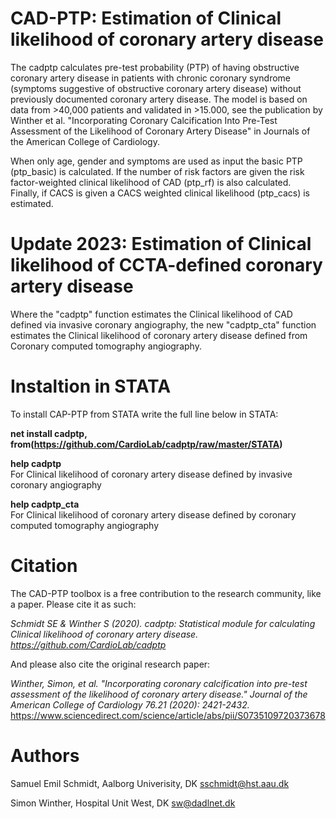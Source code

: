 # CAD-PTP: Estimation of Clinical likelihood of coronary artery disease

The cadptp calculates pre-test probability (PTP) of having obstructive coronary artery disease in patients with chronic coronary syndrome (symptoms suggestive of obstructive coronary artery disease) without previously documented coronary artery disease. The model is based on data from >40,000 patients and validated in >15.000, see the publication by Winther et al. "Incorporating Coronary Calcification Into Pre-Test Assessment of the Likelihood of Coronary Artery Disease" in Journals of the American College of Cardiology. 

When only age, gender and symptoms are used as input the basic PTP (ptp_basic) is calculated.  If  the number of risk factors are given the risk factor-weighted clinical likelihood of CAD (ptp_rf) is also calculated.  
Finally, if CACS is given a CACS weighted clinical likelihood (ptp_cacs) is estimated.

# Update 2023: Estimation of Clinical likelihood of CCTA-defined coronary artery disease
Where the "cadptp" function estimates the Clinical likelihood of CAD defined via invasive coronary angiography, the new "cadptp_cta" function estimates the Clinical likelihood of coronary artery disease defined from Coronary computed tomography angiography.


# Instaltion in STATA
To install CAP-PTP from STATA write the full line below in STATA:

**net install cadptp, from(https://github.com/CardioLab/cadptp/raw/master/STATA)**

**help cadptp**  
For Clinical likelihood of coronary artery disease defined by invasive coronary angiography

**help cadptp_cta**      
For Clinical likelihood of coronary artery disease defined by coronary computed tomography angiography

# Citation

The CAD-PTP toolbox is a free contribution to the research community, like a paper. Please cite it as such: 

*Schmidt SE & Winther S (2020). cadptp: Statistical module for calculating Clinical likelihood of coronary artery disease. https://github.com/CardioLab/cadptp*

And please also cite the original research paper:

*Winther, Simon, et al. "Incorporating coronary calcification into pre-test assessment of the likelihood of coronary artery disease." Journal of the American College of Cardiology 76.21 (2020): 2421-2432.*
https://www.sciencedirect.com/science/article/abs/pii/S0735109720373678


# Authors

Samuel Emil Schmidt, Aalborg Univerisity, DK sschmidt@hst.aau.dk

Simon Winther, Hospital Unit West, DK sw@dadlnet.dk


